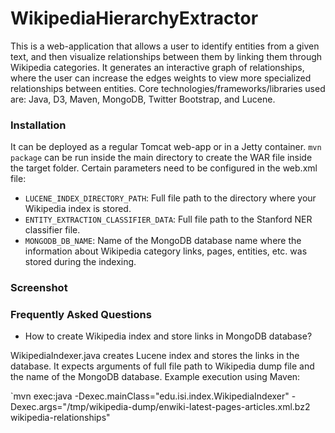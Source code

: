 WikipediaHierarchyExtractor
===========================

This is a web-application that allows a user to identify entities from a given text, and then visualize relationships between them by linking them through Wikipedia categories. It generates an interactive graph of relationships, where the user can increase the edges weights to view more specialized relationships between entities. Core technologies/frameworks/libraries used are: Java, D3, Maven, MongoDB, Twitter Bootstrap, and Lucene.

### Installation

It can be deployed as a regular Tomcat web-app or in a Jetty container. `mvn package` can be run inside the main directory to create the WAR file inside the target folder. Certain parameters need to be configured in the web.xml file:

- `LUCENE_INDEX_DIRECTORY_PATH`: Full file path to the directory where your Wikipedia index is stored.
- `ENTITY_EXTRACTION_CLASSIFIER_DATA`: Full file path to the Stanford NER classifier file.
- `MONGODB_DB_NAME`: Name of the MongoDB database name where the information about Wikipedia category links, pages, entities, etc. was stored during the indexing.

### Screenshot

###  Frequently Asked Questions

- How to create Wikipedia index and store links in MongoDB database?

WikipediaIndexer.java creates Lucene index and stores the links in the database. It expects arguments of full file path to Wikipedia dump file and the name of the MongoDB database. Example execution using Maven:

`mvn exec:java -Dexec.mainClass="edu.isi.index.WikipediaIndexer" -Dexec.args="/tmp/wikipedia-dump/enwiki-latest-pages-articles.xml.bz2 wikipedia-relationships"

